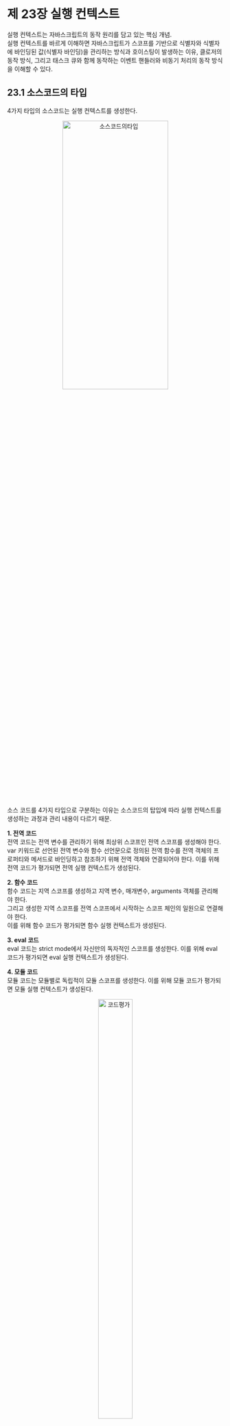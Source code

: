 제 23장 실행 컨텍스트
========================
실행 컨텍스트는 자바스크립트의 동작 원리를 담고 있는 핵심 개념.   
실행 컨텍스트를 바르게 이해하면 자바스크립트가 스코프를 기반으로 식별자와 식별자에 바인딩된 값(식별자 바인딩)을 관리하는 방식과 호이스팅이 발생하는 이유, 클로저의 동작 방식,
그리고 태스크 큐와 함께 동작하는 이벤트 핸들러와 비동기 처리의 동작 방식을 이해할 수 있다.

23.1 소스코드의 타입
----------------------
4가지 타입의 소스코드는 실행 컨텍스트를 생성한다.
<br/>
<p align="center">
<img src="./img/소스코드의타입.PNG" width="70%" height="40%" align="center" title="소스코드의타입" alt="소스코드의타입"></img>
</p>
<br/>
소스 코드를 4가지 타입으로 구분하는 이유는 소스코드의 탑입에 따라 실행 컨텍스트를 생성하는 과정과 관리 내용이 다르기 때문.

**1. 전역 코드**   
전역 코드는 전역 변수를 관리하기 위해 최상위 스코프인 전역 스코프를 생성해야 한다.   
var 키워드로 선언된 전역 변수와 함수 선언문으로 정의된 전역 함수를 전역 객체의 프로퍼티와 메서드로 바인딩하고 참조하기 위해 전역 객체와 연결되어야 한다. 이를 위해 전역 코드가 평가되면 전역 실행 컨텍스트가 생성된다. 

**2. 함수 코드**   
함수 코드는 지역 스코프를 생성하고 지역 변수, 매개변수, arguments 객체를 관리해야 한다.   
그리고 생성한 지역 스코프를 전역 스코프에서 시작하는 스코프 체인의 일원으로 연결해야 한다.   
이를 위해 함수 코드가 평가되면 함수 실행 컨텍스트가 생성된다.

**3. eval 코드**   
eval 코드는 strict mode에서 자신만의 독자적인 스코프를 생성한다. 이를 위해 eval 코드가 평가되면 eval 실행 컨텍스트가 생성된다.

**4. 모듈 코드**   
모듈 코드는 모듈별로 독립적이 모듈 스코프를 생성한다. 이를 위해 모듈 코드가 평가되면 모듈 실행 컨텍스트가 생성된다.
<br/>
<p align="center">
<img src="./img/코드평가.PNG" width="40%" height="50%" align="center" title="코드평가" alt="코드평가"></img>
</p>
<br/>

23.2 소스코드의 평가와 실행
------------------------------
모든 소스코드는 실행에 앞서 평가과정을 거치며 코드를 실행하기 위한 준비를 한다.   
다시 말해, js엔진은 소스코드를 2개의 과정, 즉 **소스코드의 평가**와 **소스코드의 실행** 과정으로 나누어 처리한다.

* 소스코드 평가 과정에서는 실행 컨텍스트를 생성하고 변수, 함수 등의 선언문만 먼저 실행하여 생성된 변수나 함수 식별자를 키로 실행 컨텍스트가 관리하는 스코프(렉시컬 환경의 
환경 레코드)에 등록한다.
* 소스코드 평가 과정이 끝나면 비로소 선언문을 제외한 소스코드가 순차적으로 실행되기 시작한다. 즉, 런타임이 시작된다.   
이때 소스코드 실행에 필요한 정보, 즉 변수나 함수의 참조를 실행 컨텍스트가 관리하는 스코프에서 검색해서 취득한다.   
그리고 변수 값의 변경 등 소스코드의 실행 결과는 다시 실행 컨텍스트가 관리하는 스코프에 등록된다. 
<br/>
<p align="center">
<img src="./img/소스코드의평가와실행.PNG" width="50%" height="40%" align="center" title="소스코드의평가와실행" alt="소스코드의평가와실행"></img>
</p>
<br/>

23.3 실행 컨텍스트의 역할
---------------------------
**1. 전역 코드 평가**   
전역 코드를 실행하기에 앞서 먼저 전역 코드 평가 과정을 거치며 전역 코드를 실행하기 위한 준비를 한다.   
평가 과정에서는 선언문만 먼저 실행한다. 따라서 전역 코드의 변수 선언문과 함수 선언문이 먼저 실행되고,   
그 결과 생성된 전역 변수와 전역 함수가 실행 컨텍스트가 관리하는 전역 스코프에 등록된다.   
이때 var 키워드로 선언된 전역 변수와 함수 선언문으로 정의된 전역 함수는 전역 객체의 프로퍼티와 메서드가 된다.   

**2. 전역 코드 실행**   
전역 코드 평가 과정이 끝나면 런타임이 시작되어 전역 코드가 순차적으로 실행되기 시작한다.   
이때 전역 변수에 값이 할당되고 함수가 호출된다. 함수가 호출되면 순차적으로 실행되던 전역 코드의 실행을 일시 중단하고 코드 실행 순서를 변경하여 함수 내부로 진입한다.

**3. 함수 코드 평가**   
함수 호출에 의해 코드 실행 순서가 변경되어 함수 내부로 진입하면 함수 내부의 문들을 실행하기에 앞서 함수 코드 평가 과정을 거치며 함수 코드를 실행하기 위한 준비를 한다.   
이때 매개변수와 지역 변수 선언문이 먼저 실행되고, 그 결과 생성된 매개변수와 지역 변수가 실행 컨텍스트가 관리하는 지역 스코프에 등록된다.   
또한 함수 내부에서 지역 변수처럼 사용할 수 있는 arguments 객체가 생성되어 지역 스코프에 등록되고 this 바인딩도 결정된다.

**4. 함수 코드 실행**   
함수 코드 평가 과정이 끝나면 런타임이 시작되어 함수 코드가 순차적으로 실행되기 시작한다.   
이때 매개변수와 지역 변수에 값이 할당되고 console.log 메서드가 호출된다.   
console.log 메서드의 실행이 종료되면 함수 코드 실행 과정이 종료되고 함수 호출 이전으로 되돌아가 전역 코드 실행을 계속한다.

* 코드가 실행되려면 다음과 같이 스코프, 식별자, 코드 실행 순서 등의 관리가 필요하다.   
1. 선언에 의해 생성된 모든 식별자를 스코프를 구분하고 등록하여 상태 변화를 지속적으로 관리   
2. 스코프는 중첩 관계에 의해 스코프 체인을 형성해야 한다. 즉, 스코프 체인을 통해 상위 스코프로 이동하여 식별자를 검색할 수 있어야 한다.  
3. 현재 실행 중인 코드의 실행 순서를 변경할 수 있어야 하며 다시 되돌아갈 수도 있어야 한다.   

* 이 모든 것을 관리하는 것이 실행 컨텍스트   
**실행 컨텍스트** : 소스코드를 실행하는 데 필요한 환경을 제공하고 코드의 실행 결과를 실제로 관리하는 영역이다.   
                    식별자를 등록하고 관리하는 스코프와 코드 실행 순서 관리를 구현한 내부 메커니즘으로, 모든 코드는 실행 컨텍스트를 통해 실행되고 관리된다.   
                    
* 식별자와 스코프는 실행 컨텍스트의 **렉시컬 환경**으로 관리하고 코드 실행 순서는 **실행 컨텍스트 스택**으로 관리한다.

23.4 실행 컨텍스트 스택
--------------------------
js 엔진은 먼저 전역 코드를 평가하여 전역 실행 컨텍스트를 생성한다. 그리고 함수가 호출되면 함수 코드를 평가하여 함수 실행 컨텍스트를 생성한다.   
이때 생성된 실행 컨텍스트는 스택 자료구조로 관리된다. 이를 **실행 컨텍스트 스택**이라고 부른다.

**1. 전역 코드의 평가와 실행**   
js엔진은 먼저 전역 코드를 평가하여 전역 실행 컨텍스트를 생성하고 실행 컨텍스트 스택에 푸시한다.   
이때 전역 변수와 전역 함수가 전역 실행 컨텍스트에 등록된다. 이후 전역 코드가 실행되기 시작하여 전역 변수에 값이 할당되고 전역 함수가 호출된다.

**2. 전역 함수 코드의 평가와 실행**   
전역 함수가 호출되면 전역 코드의 실행은 일시 중단되고 코드의 제어권이 전역 함수 내부로 이동한다.   
js 엔진은 전역 함수 내부의 함수 코드를 평가하여 전역 함수 실행 컨텍스트를 생성하고 실행 컨텍스트 스택에 푸시한다.   
이때 전역 함수의 지역 변수와 중첩 함수가 전역 함수 실행 컨텍스트에 등록된다. 이후 전역 함수 코드가 실행되기 시작하여 지역 변수에 값이 할당되고 중첩 함수가 호출된다.

**3. 중첩 함수 코드의 평가와 실행**   
중첩 함수가 호출되면 전역 함수 코드의 실행은 일시 중단되고 코드의 제어권이 중첩 함수 내부로 이동한다.   
js 엔진은 중첩 함수 내부의 함수 코드를 평가하여 중첩 함수 실행 컨텍스트를 생성하고 실행 컨텍스트 스택에 푸시한다.   
이때 중첩 함수의 지역 변수가 중첩 함수 실행 컨텍스트에 등록된다. 이후 중첩 함수 코드가 실행되기 시작하여 지역 변수에 값이 할당되고 console.log 메서드를 호출한 이후, 중첩 함수는 종료된다.

**4. 전역 함수 코드로 복귀**   
중첩 함수가 종료되면 코드의 제어권은 다시 내부에 중첩 함수를 가지고 있는 전역 함수로 이동한다.   
이때 js 엔진은 중첩 함수 실행 컨텍스트를 실행 컨텍스트 스택에서 팝하여 제거한다. 그리고 전역 함수는 더 이상 실행할 코드가 없으므로 종료된다.

**5. 전역 코드로 복귀**   
전역 함수가 종료되면 코드의 제어권은 다시 전역 코드로 이동한다.   
이때 js 엔진은 전역 함수 실행 컨텍스트를 실행 컨텍스트 스택에서 팝하여 제거한다. 그리고 더 이상 실행할 전역 코드가 남아있지 않으므로 전역 실행 컨텍스트도 실행 컨텍스트 스택에서 팝되어 실행 컨텍스트 스택에는 아무것도 남아있지 않게 된다.

* 실행컨텍스트 스택은 코드의 실행순서를 관리한다. 소스코드가 평가되면 실행컨텍스트가 생성되고 실행컨텍스트 스택의 최상위에 쌓인다.   
실행 컨텍스트 스택의 최상위에 존재하는 실행 컨텍스트는 언제나 현재 실행중인 코드의 실행 컨텍스트다.

23.5 렉시컬 환경
-------------------------
렉시컬 환경은 식별자와 식별자에 바인딩된 값, 그리고 상위 스코프에 대한 참조를 기록하는 자료구조로 실행 컨텍스트를 구성하는 컴포넌트다.   
실행 컨텍스트 스택이 코드의 실행 순서를 관리한다면 렉시컬 환경은 스코프와 식별자를 관리한다.
<br/>
<p align="center">
<img src="./img/렉시컬환경과 스코프 체인.PNG" width="60%" height="40%" align="center" title="렉시컬환경과 스코프 체인" alt="렉시컬환경과 스코프 체인"></img>
</p>
<br/>

* 렉시컬 환경은 키와 값을 갖는 객체 형태의 스코프를 생성하여 식별자를 키로 등록하고 식별자에 바인딩된 값을 관리한다.   
즉, 렉시컬 환경은 스코프를 구분하여 식별자를 등록하고 관리하는 저장소 역할을 하는 렉시컬 스코프의 실체다.

* 실행 컨텍스트는 LexicalEnvironment 컴포넌트와 VariableEnvironment 컴포넌트로 구성된다.

* 렉시컬 환경은 다음의 두 개의 컴포넌트로 구성된다.   

**1. 환경 레코드(Environment Record)**   
스코프에 포함된 식별자를 등록하고 등록된 식별자에 바인딩된 값을 관리하는 저장소다.   
환경 레코드는 소스코드의 타입에 따라 관리하는 내용에 차이가 있다.

**2. 외부 렉시컬 환경에 대한 참조(Outer Lexical Environment Reference)**   
외부 렉시컬 환경에 대한 참조는 상위 스코프를 가리킨다. 이때 상위 스코프란 외부 렉시컬 환경, 즉 해당 실행 컨텍스트를 생성한 소스코드를 포함하는 상위 코드의 렉시컬 환경을 말한다. 외부 렉시컬 환경에 대한 참조를 통해 단방향 링크드 리스트인 스코프 체인을 구현한다.
<br/>
<p align="center">
<img src="./img/렉시컬환경의 구성 컴포넌트.PNG" width="30%" height="20%" align="center" title="렉시컬환경의 구성 컴포넌트" alt="렉시컬환경의 구성 컴포넌트"></img>
</p>
<br/>

23.6 실행 컨텍스트의 생성과 식별자 검색 과정
---------------------------------------------
### 23.6.1 전역 객체 생성   
전역 객체는 전역 코드가 평가되기 이전에 생성된다. 이때 전역 객체에는 빌트인 전역 프로퍼티와 빌트인 전역 함수, 그리고 표준 빌트인 객체가 추가되며 동적 환경에 따라 클라이언트 사이드 Web API 또는 특정 환경을 위한 호스트 객체를 포함한다.   

전역 객체도 Object.prototype을 상속받는다. 즉, 전역 객체도 프로토타입 체인의 일원이다.

### 23.6.2 전역 코드 평가   
소스코드가 로드되면 js 엔진은 전역 코드를 평가한다. 전역 코드 평가는 다음과 같은 순서로 진행된다. 
<br/>
<p align="center">
<img src="./img/전역 실행 컨텍스트와 렉시컬 환경.PNG" width="60%" height="40%" align="center" title="전역 실행 컨텍스트와 렉시컬 환경" alt="전역 실행 컨텍스트와 렉시컬 환경"></img>
</p>

**1. 전역 실행 컨텍스트 생성**   
먼저 비어있는 전역 실행 컨텍스트를 생성하여 실행 컨텍스트 스택에 푸시한다.   
이때 전역 실행 컨텍스트는 실행 컨텍스트 스택의 최상위, 즉 실행중인 실행 컨텍스트가 된다.   

**2. 전역 렉시컬 환경 생성**   
전역 렉시컬 환경을 생성하고 전역 실행 컨텍스트에 바인딩한다.   
렉시컬 환경은 2개의 컴포넌트(환경 레코드와 외부 렉시컬 환경에 대한 참조)로 구성된다.
<br/>
<p align="center">
<img src="./img/전역 렉시컬 환경 생성.PNG" width="40%" height="30%" align="center" title="전역 렉시컬 환경 생성" alt="전역 렉시컬 환경 생성"></img>
</p>

   **2.1 전역 환경 레코드 생성**   
   전역 렉시컬 환경을 구성하는 컴포넌트인 전역 환경 레코드는 전역 변수를 관리하는 전역 스코프, 전역 객체의 빌트인 전역 프로퍼티와 빌트인 전역 함수, 표준 빌트인 객체를 제공한다.    
   전역 스코프 역학을 하는 전역 환경 레코드는 객체 환격 레코드와 선언적 환경 레코드로 구성되어 있다.    
   
   **객체 환경 레코드** : 기존의 전역 객체가 관리하던 var 키워드로 선언한 전역 변수와 함수 선언문으로 정의한 전역 함수, 빌트인 전역 프로퍼티와 빌트인 전역 함수, 표준 빌트인 객체를 관리함
   
   **선언적 환경 레코드** : let, const 키워드로 선언한 전역 변수를 관리한다. 
   
   전역 환경 레코드의 객체 환경 레코드와 선언적 환경 레코드는 서로 협력하여 전역 스코프와 전역 객체(전역 변수의 전역 객체 프로퍼티화)를 관리한다.
   
   **2.1.1 객체 환경 레코드 생성**   
   * 전역 환경 레코드를 구성하는 컴포넌트인 객체 환경 코드는 BindingObject 라고 부르는 객체와 연결된다.   
   BindingObject는 "전역 객체 생성"에서 생성된 전역 객체다.
   * 전역 코드 평가 과정에서 var 키워드로 선언한 전역 변수와 함수 선언문으로 정의된 전역 함수는 전역 환경 레코드의 객체 환경 레코드에 연결된 BindingObject를 통해 전역 객체의 프로퍼티와 메서드가 된다. 
   <br/>
   <p align="center">
   <img src="./img/객체 환경 레코드.PNG" width="70%" height="30%" align="center" title="객체 환경 레코드" alt="객체 환경 레코드"></img>
   </p>
   
   **2.1.2 선언적 환경 레코드 생성**   
   let, const 키워드로 선언한 변수는 선언적 환경 레코드에 등록되고 관리된다.   
   let, const 키워드로 선언한 전역 변수는 전역 객체의 프로퍼티가 되지 않고 전역 환경 레코드의 선언적 환경 레코드에 존재하게 된다.
   <br/>
   <p align="center">
   <img src="./img/선언적 환경 레코드.PNG" width="70%" height="30%" align="center" title="선언적 환경 레코드" alt="선언적 환경 레코드"></img>
   </p>
   
   **2.2 this 바인딩**   
   전역 환경 레코드의 [[GlobalThisValue]] 내부 슬롯에 this가 바인딩된다.   
   일반적으로 전역 코드에서 this는 전역 객체를 가리키므로 전역 환경 레코드의 [[GlobalThisValue]] 내부 슬롯에는 전역 객체가 바인딩된다.    
   전역 코드에서 this를 참조하면 전역 환경 레코드의 [[GlobalThisValue]] 내부 슬롯에 바인딩되어 있는 객체가 반환된다. 
   <br/>
    <p align="center">
    <img src="./img/this바인딩.PNG" width="70%" height="30%" align="center" title="this바인딩" alt="this바인딩"></img>
    </p>
    
   * 전역 환경 레코드를 구성하는 객체 환경 레코드와 선언적 환경 레코드에는 this 바인딩이 없다.   
   this 바인딩은 전역 환경 레코드와 함수 환경 레코드에만 존재한다.
    
   **2.3 외부 렉시컬 환경에 대한 참조 결정**   
   외부 렉시컬 환경에 대한 참조는 현재 평가 중인 소스코드를 포함하는 외부 소스코드의 렉시컬 환경, 즉 상위 스코프를 가리킨다.   
   이를 통해 단방향 링크드 리스트인 스코프 체인을 구현한다. (전역 렉시컬 환경이 스코프 체인의 종점에 존재함)
   

### 23.6.3 전역 코드 실행   
전역 코드가 순차적으로 실행되기 시작한다. 변수 할당문이 실행되어 전역 변수에 값이 할당된다. 그리고 전역 함수가 호출된다.

* 식별자 결정을 위해 식별자를 검색할 때는 실행 중인 실행 컨텍스트에서 식별자를 검색하기 시작한다.   
선언된 식별자는 실행 컨텍스트의 렉시컬 환경의 환경 레코드에 등록되어 있다.   

**식별자 결정** : 변수 할당문 또는 함수 호출문을 실행하려면 먼저 변수 또는 함수 이름이 선언된 식별자인지 확인해야 한다.   
동일한 이름의 식별자가 다른 스코프에 여러 개 존재할 수도 있다. 따라서 어느 스코프의 식별자를 참조하면 되는지 결정할 필요가 있다.   

* 만약 실행 중인 실행 컨텍스트의 렉시컬 환경에서 식별자를 검색할 수 없으면 외부 렉시컬 환경에 대한 참조가 가리키는 렉시컬 환경, 즉 상위 스코프로 이동하여 식별자를 검색한다.

### 23.6.4 전역 함수 코드 평가   
현재 전역 코드 평가를 통해 전역 실행 컨텍스트가 생성되었고 전역 코드를 실행하고 있다. (전역 함수를 호출하기 직전)   
전역 함수가 호출되면 전역 코드의 실행을 일시 중단하고 전역 함수 내부로 코드의 제어권이 이동한다. 그리고 함수 코드를 평가하기 시작.   

함수 코드 평가는 아래 순서로 진행된다.
<br/>
<p align="center">
<img src="./img/전역함수 실행컨텍스트와 렉시컬환경.PNG" width="70%" height="30%" align="center" title="전역함수실행 컨텍스트와 렉시컬환경" alt="전역함수실행 컨텍스트와 렉시컬환경"></img>
</p>

**1. 함수 실행 컨텍스트 생성**   
먼저 전역 함수 실행 컨텍스트를 생성한다. 생성된 함수 실행 컨텍스트는 함수 렉시컬 환경이 완성된 다음 실행 컨텍스트 스택에 푸시된다.   
   
**2. 함수 렉시컬 환경 생성**   
전역 함수 렉시컬 환경을 생성하고 전역 함수 실행 컨텍스트에 바인딩한다.
   
   **2.1 함수 환경 레코드 생성**   
   함수 렉시컬 환경을 구성하는 컴포넌트 중 하나인 함수 환경 레코드는 매개변수, arguments 객체, 함수 내부에서 선언한 지역 변수와 중첩 함수를 등록하고 관리한다.   
   <br/>
  <p align="center">
  <img src="./img/함수환경레코드의 환경레코드.PNG" width="70%" height="30%" align="center" title="함수환경레코드의 환경레코드" alt="함수환경레코드의 환경레코드"></img>
  </p>
   
   **2.2 this 바인딩**   
   함수 환경 레코드의 [[ThisValue]] 내부 슬롯에 this가 바인딩된다.  [[ThisValue]] 내부 슬롯에 바인딩될 객체는 함수 호출 방식에 따라 결정된다.
   
   **2.3 외부 렉시컬 환경에 대한 참조 결정**   
   외부 렉시컬 환경에 대한 참조에 전역 함수 정의가 평가된 시점에 실행 중인 실행 컨텍스트의 렉시컬 환경의 참조가 할당된다.   
   자바스크립트는 함수를 어디서 호출했는지가 아니라 어디에 정의했는지에 따라 상위 스코프를 결정한다.
   함수 렉시컬 환경의 외부 렉시컬 환경에 대한 참조에 할당되는 것은 바로 함수의 상위 스코프를 가리키는 함수 객체의 내부 슬롯 [[Environment]]에 저장된 렉시컬 환경의 참조다.
